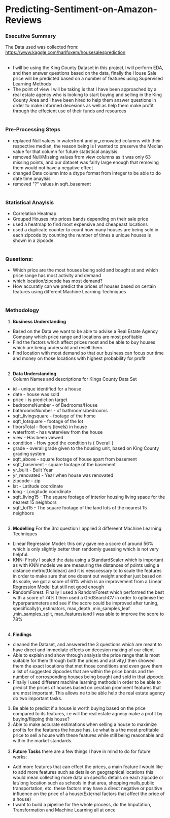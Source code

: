 # Predicting-Sentiment-on-Amazon-Reviews
### Executive Summary
The Data used was collected from: https://www.kaggle.com/harlfoxem/housesalesprediction
<br><br>
- I will be using the King County Dataset in this project,I will perform EDA, and then answer questions based on the data, finally the House Sale price will be predicted based on a number of features using Supervised Learning Methods
- The point of view I will be taking is that I have been approached by a real estate agency who is looking to start buying and selling in the King County Area and I have been hired to help them answer questions in order to make informed decesions as well as help them make profit through the effecient use of their funds and resources
<br><br>
### Pre-Processing Steps
- replaced Null values in waterfront and yr_renovated columns with their respective median, the reason being is I wanted to preserve the Median value for that column for future statistical anaylsis.
- removed Null/Missing values from view columns as it was only 63 missing points, and our dataset was fairly large enough that removing them would not have a negative effect
- changed Date column into a dtype format from integer to be able to do date time anaylsis
- removed "?" values in sqft_basement
<br><br>
### Statistical Anaylsis
- Correlation Heatmap
- Grouped Houses into prices bands depending on their sale price 
- used a heatmap to find most expensive and cheapeast locations
- used a duplicate counter to count how many houses are being sold in each zipcode by counting the number of times a unique houses is shown in a zipcode
<br><br>
### Questions:
- Which price are the most houses being sold and bought at and which price range has most activity and demand
- which location/zipcode has most demand?
- How accuratly can we predict the prices of houses based on certain features using different Machine Learning Techniques
<br><br>
### Methodology
1. **Business Understanding** 
- Based on the Data we want to be able to advise a Real Estate Agency Company which price range and locations are most profitable 
- Find the factors which affect prices most and be able to buy houses which are being undersold and resell them.
- Find location with most demand so that our business can focus our time and money on those locations with highest probability for profit 
<br> <br>
2. **Data Understanding**  
Column Names and descriptions for Kings County Data Set
- id - unique identified for a house
- date - house was sold
- price -  is prediction target
- bedroomsNumber -  of Bedrooms/House
- bathroomsNumber -  of bathrooms/bedrooms
- sqft_livingsquare -  footage of the home
- sqft_lotsquare -  footage of the lot
- floorsTotal -  floors (levels) in house
- waterfront - has waterview from the house
- view - Has been viewed
- condition - How good the condition is ( Overall )
- grade - overall grade given to the housing unit, based on King County grading system
- sqft_above - square footage of house apart from basement
- sqft_basement - square footage of the basement
- yr_built - Built Year
- yr_renovated - Year when house was renovated
- zipcode - zip
- lat - Latitude coordinate
- long - Longitude coordinate
- sqft_living15 - The square footage of interior housing living space for the nearest 15 neighbors
- sqft_lot15 - The square footage of the land lots of the nearest 15 neighbors
    <br><br>
3. **Modelling**
 For the 3rd question I applied 3 differeent Machine Learning Techniques
- Linear Regression Model: this only gave me a score of around 56% which is only slightly better then randomly guessing which is not very helpful.
- KNN: Firstly I scaled the data using a StandardScaler which is important as with KNN models we are measuring the distances of points using a distance metric(Uclidean) and it is nesscessary to to scale the features in order to make sure that one doesnt out weight another just based on its scale, we got a score of 61% which is an improvement from a Linear Regression Model but still not good enough
- RandomForest: Finally I used a RandomForest which performed the best with a score of 74% I then used a GridSearchCV in order to optimise the hyperparameters and see if the score could be improved after tuning, specifically(n_estimators, max_depth ,min_samples_leaf ,min_samples_split, max_features)and I was able to improve the score to 78%
<br><br>
4. **Findings**
- cleaned the Dataset, and answered the 3 questions which are meant to have direct and immediate effects on decesion making of our client
- Able to explain and show through analysis the price range that is most suitable for them through both the prices and activity,I then showed them the exact locations that met those conditions and even gave them a list of suggested zipcodes that are within the price bands and the number of corrosponding houses being bought and sold in that zipcode.
- Finally I used different machine learning methods in order to be able to predict the prices of houses based on ceratain prominent features that are most important, This allows ne to be able help the real estate agency do two important tasks.
 1. Be able to predict if a house is worth buying based on the price compared to its features, i.e will the real estate agnecy make a profit by buying/flipping this house?
 2. Able to make accurate estimations when selling a house to maximize profits for the features the house has, i.e what is a the most profitable price to sell a house with these features while still being reasonable and within the market standards.
<br><br>
5.  **Future Tasks**
there are a few things I have in mind to do for future works:
- Add more features that can effect the prices, a main feature I would like to add more features such as details on geographical locations this would mean collecting more data on specific details on each zipcode or lat/long location such as schools in that area, shopping malls,public transportation, etc. these factors may have a direct negative or positive influence on the price of a house(External factors that affect the price of a house)
- I want to build a pipeline for the whole process, do the Imputation, Transformation and Machine Learning all at once
